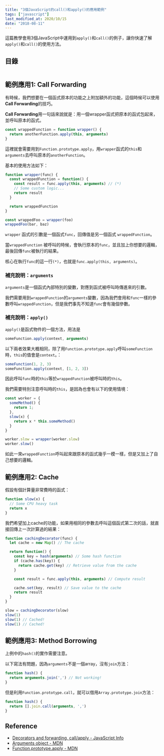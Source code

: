 ```yaml
---
title: "3個JavaScript的call()和apply()的應用範例"
tags: ["javascript"]
last_modified_at: 2020/10/15
date: "2018-08-11"
---
```


這篇教學會用3個JavaScript中運用到`apply()`和`call()`的例子，讓你快速了解`apply()`和`call()`的使用方法。

## 目錄

```toc
```

## 範例應用1: Call Forwarding

有時候，我們想要在一個函式原本的功能之上附加額外的功能，這個時候可以使用**Call Forwarding**的技巧。

**Call Forwarding**用一句話來說就是：用一個wrapper函式把原本的函式包起來，並呼叫原本的函式。

```jsx
const wrappedFunction = function wrapper() {
  return anotherFunction.apply(this, arguments)
}
```

這裡就會需要用到`Function.prototype.apply`，用`wrapper`函式的`this`和`arguments`去呼叫原本的`anotherFunction`。

基本的使用方法如下：

```jsx
function wrapper(func) {
  const wrappedFunction = function() {
    const result = func.apply(this, arguments) // (*)
    // Some custom logic...
    return result
  }

  return wrappedFunction
}

const wrappedFoo = wrapper(foo)
wrappedFoo(bar, baz)
```

`wrapper` 函式的引數是一個函式`func`，回傳值是另一個函式 `wrappedFunction`。

當`wrappedFunction` 被呼叫的時候，會執行原本的`func`，並且加上你想要的邏輯，最後回傳`func`被執行的結果。

核心在執行`func`的這一行`(*)`，也就是`func.apply(this, arguments)`。

### 補充說明：`arguments`

`arguments`是一個函式內部特別的變數，對應到函式被呼叫時傳進來的引數。

我們需要用到`wrappedFunction`的`arguments`變數，因為我們會用和`func`一樣的參數呼叫`wrappedFunction`，但是我們事先不知道`func`會有幾個參數。

### 補充說明：`apply()`

`apply()`是函式物件的一個方法，用法是

```jsx
someFunction.apply(context, arguments)
```

以下兩者效果大概相同，除了用`Function.prototype.apply`呼叫`someFunction`時，`this`的值會是`context`。：

```jsx
someFunction(1, 2, 3)
someFunction.apply(context, [1, 2, 3])
```

因此呼叫`func`時的`this`等於`wrappedFunction`被呼叫時的`this`。

我們需要特別注意呼叫時的`this`，是因為也會有以下的使用情境：

```jsx
const worker = {
  someMethod() {
    return 1;
  },
  slow(x) {
    return x * this.someMethod()
  }
}

worker.slow = wrapper(worker.slow)
worker.slow()
```

如此一來`wrappedFunction`呼叫起來跟原本的函式幾乎一模一樣，但是又加上了自己想要的邏輯。

## 範例應用2: Cache

假設有個計算量非常費時的函式：

```jsx
function slow(x) {
  // Some CPU heavy task
  return x
}
```

我們希望加上cache的功能，如果用相同的參數去呼叫這個函式第二次的話，就直接回傳上一次計算過的結果：

```jsx
function cachingDecorator(func) {
  let cache = new Map() // The cache

  return function() {
    const key = hash(arguments) // Some hash function
    if (cache.has(key)) {
      return cache.get(key) // Retrieve value from the cache
    }

    const result = func.apply(this, arguments) // Compute result

    cache.set(key, result) // Save value to the cache
    return result
  }
}

slow = cachingDecorator(slow)
slow(1)
slow(1) // Cached!
slow(1) // Cached!
```

## 範例應用3: Method Borrowing

上例中的`hash()`的實作需要注意。

以下寫法有問題，因為`arguments`不是一個array，沒有`join`方法：

```jsx
function hash() {
  return arguments.join(',') // Not working!
}
```

但是利用`Function.prototype.call`，就可以借用`Array.prototype.join`方法：

```jsx
function hash() {
  return [].join.call(arguments, ',')
}
```

## Reference

* [Decorators and forwarding, call/apply - JavaScript Info](http://javascript.info/call-apply-decorators)
* [Arguments object - MDN](https://developer.mozilla.org/en-US/docs/Web/JavaScript/Reference/Functions/arguments)
* [Function.prototype.apply - MDN
](https://developer.mozilla.org/en-US/docs/Web/JavaScript/Reference/Global_Objects/Function/apply)

